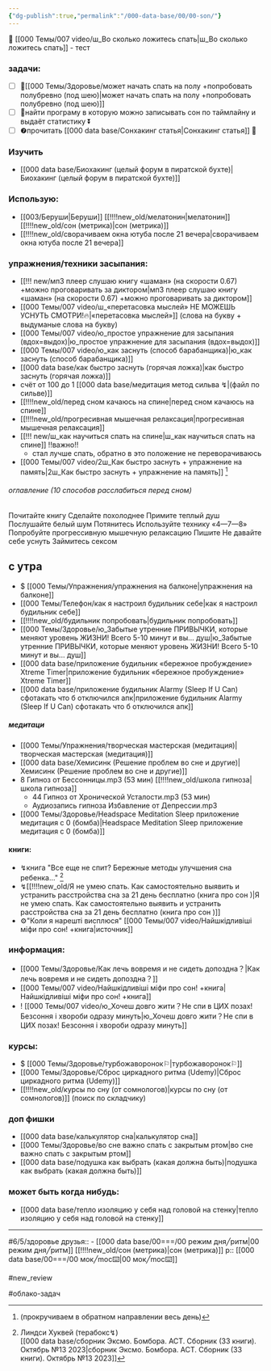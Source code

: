 ```yaml
---
{"dg-publish":true,"permalink":"/000-data-base/00/00-son/"}
---
```


📐 [[000 Темы/007 video/ш_Во сколько ложитесь спать\|ш_Во сколько ложитесь спать]] - тест
### задачи:
- [ ] 📆[[000 Темы/Здоровье/может начать спать на полу +попробовать полубревно (под шею)\|может начать спать на полу +попробовать полубревно (под шею)]]
- [ ] 🦄найти програму в которую можно записывать сон по таймлайну и выдаёт статистику ⏬
- [ ] ❼прочитать  [[000 data base/Сонхакинг статья\|Сонхакинг статья]] 🔽
### Изучить
- [[000 data base/Биохакинг (целый форум в пиратской бухте)\|Биохакинг (целый форум в пиратской бухте)]]


### Использую: 
- [[003/Беруши\|Беруши]]   [[!!!!new_old/мелатонин\|мелатонин]]   [[!!!!new_old/сон (метрика)\|сон (метрика)]]
- [[!!!!new_old/сворачиваем окна ютуба после 21 вечера\|сворачиваем окна ютуба после 21 вечера]]
### упражнения/техники засыпания:
- [[!!! new/мп3 плеер слушаю книгу «шаман» (на скорости 0.67) +можно проговаривать за диктором\|мп3 плеер слушаю книгу «шаман» (на скорости 0.67) +можно проговаривать за диктором]]  
- [[000 Темы/007 video/ш_«перетасовка мыслей» НЕ МОЖЕШЬ УСНУТЬ СМОТРИ!🔥\|«перетасовка мыслей»]] (слова на букву + выдуманые слова на букву)
- [[000 Темы/007 video/ю_простое упражнение для засыпания (вдох=выдох)\|ю_простое упражнение для засыпания (вдох=выдох)]]
- [[000 Темы/007 video/ю_как заснуть (способ барабанщика)\|ю_как заснуть (способ барабанщика)]]
- [[000 data base/как быстро заснуть (горячая ложка)\|как быстро заснуть (горячая ложка)]]
- счёт от 100 до 1 [[000 data base/медитация метод сильва ↯\|(файл по сильве)]]
- [[!!!!new_old/перед сном качаюсь на спине\|перед сном качаюсь на спине]]
- [[!!!!new_old/прогресивная мышечная релаксация\|прогресивная мышечная релаксация]]
- [[!!! new/ш_как научиться спать на спине\|ш_как научиться спать на спине]] !!важно!!
	- стал лучше спать, обратно в это положение не переворачиваюсь
- [[000 Темы/007 video/2ш_Как быстро заснуть + упражнение на память\|2ш_Как быстро заснуть + упражнение на память]] [^2]  

<div class="transclusion internal-embed is-loaded"><div class="markdown-embed">



###### оглавление (10 способов расслабиться перед сном)
Почитайте книгу
Сделайте похолоднее
Примите теплый душ
Послушайте белый шум
Потянитесь
Используйте технику «4⁠—⁠7⁠—⁠8»
Попробуйте прогрессивную мышечную релаксацию
Пишите
Не давайте себе уснуть
Займитесь сексом




</div></div>

## с утра
- $ [[000 Темы/Упражнения/упражнения на балконе\|упражнения на балконе]]
- [[000 Темы/Телефон/как я настроил будильник себе\|как я настроил будильник себе]] 
- [[!!!!new_old/будильник попробовать\|будильник попробовать]]
- [[000 Темы/Здоровье/ю_Забытые утренние ПРИВЫЧКИ, которые меняют уровень ЖИЗНИ! Всего 5-10 минут и вы... душ\|ю_Забытые утренние ПРИВЫЧКИ, которые меняют уровень ЖИЗНИ! Всего 5-10 минут и вы... душ]] 
- [[000 data base/приложение будильник «бережное пробуждение» Xtreme Timer\|приложение будильник «бережное пробуждение» Xtreme Timer]]
- [[000 data base/приложение будильник Alarmy (Sleep If U Can) сфотакать что б отключился апк\|приложение будильник Alarmy (Sleep If U Can) сфотакать что б отключился апк]]
##### медитаци
- [[000 Темы/Упражнения/творческая мастерская (медитация)\|творческая мастерская (медитация)]]
- [[000 data base/Хемисинк (Решение проблем во сне и другие)\|Хемисинк (Решение проблем во сне и другие)]]
- 8 Гипноз от Бессонницы.mp3 (53 мин) [[!!!!new_old/школа гипноза\|школа гипноза]] 
	- 44 Гипноз от  Хронической Усталости.mp3 (53 мин)
	- Аудиозапись гипноза Избавление от Депрессии.mp3
- [[000 Темы/Здоровье/Headspace Meditation  Sleep приложение медитация с 0 (бомба)\|Headspace Meditation  Sleep приложение медитация с 0 (бомба)]]
#### книги:
- ↯книга "Все еще не спит? Бережные методы улучшения сна ребенка..."  [^1]
- ↯[[!!!!new_old/Я не умею спать. Как самостоятельно выявить и устранить расстройства сна за 21 день бесплатно (книга про сон )\|Я не умею спать. Как самостоятельно выявить и устранить расстройства сна за 21 день бесплатно (книга про сон )]] 
- ⚙"Коли я нарешті висплюся" [[000 Темы/007 video/Найшкідливіші міфи про сон! +книга\|источник]]






### информация:
- [[000 Темы/Здоровье/Как лечь вовремя и не сидеть допоздна？\|Как лечь вовремя и не сидеть допоздна？]]
- [[000 Темы/007 video/Найшкідливіші міфи про сон! +книга\|Найшкідливіші міфи про сон! +книга]] 
- ! [[000 Темы/007 video/ю_Хочеш довго жити？Не спи в ЦИХ позах! Безсоння і хвороби одразу минуть\|ю_Хочеш довго жити？Не спи в ЦИХ позах! Безсоння і хвороби одразу минуть]]


### курсы:
- $ [[000 Темы/Здоровье/турбожаворонок⚐\|турбожаворонок⚐]]
- [[000 Темы/Здоровье/Сброс циркадного ритма  (Udemy)\|Сброс циркадного ритма  (Udemy)]]
- [[!!!!new_old/курсы по сну (от сомнологов)\|курсы по сну (от сомнологов)]] (поиск по складчику)


### доп фишки
- [[000 data base/калькулятор сна\|калькулятор сна]]
- [[000 Темы/Здоровье/во сне важно спать с закрытым ртом\|во сне важно спать с закрытым ртом]]
- [[000 data base/подушка как выбрать (какая должна быть)\|подушка как выбрать (какая должна быть)]]




### может быть когда нибудь:
- [[000 data base/тепло изоляцию у себя над головой на стенку\|тепло изоляцию у себя над головой на стенку]]














---




#6/5/здоровье 
друзья:: - [[000 data base/00===/00 режим дня╱ритм\|00 режим дня╱ритм]]  [[!!!!new_old/сон (метрика)\|сон (метрика)]] 
р:: [[000 data base/00===/00 мок╱moc⌨️\|00 мок╱moc⌨️]]

#new_review

[^1]: Линдси Хуквей (терабокс↯)  
	[[000 data base/сборник Эксмо. Бомбора. АСТ. Сборник (33 книги). Октябрь №13 2023\|сборник Эксмо. Бомбора. АСТ. Сборник (33 книги). Октябрь №13 2023]]

[^2]: (прокручиваем в обратном направлении весь день)

#облако-задач